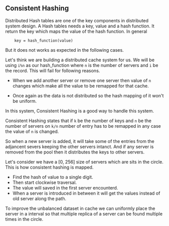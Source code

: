 ## Consistent Hashing

Distributed Hash tables are one of the key components in distributed system design. A Hash tables needs a key, value and a hash function. It return the key which maps the value of the hash function. In general
```
    key = hash_function(value)
```

But it does not works as expected in the following cases. 

Let's think we are building a distributed cache system for us. We will be using `i%n` as our hash_function where `n` is the number of servers and `i` be the record. This will fail for following reasons.

* When we add another server or remove one server then value of `n` changes which make all the value to be remapped for that cache.

* Once again as the data is not distributed so the hash mapping of it won't be uniform.


In this system, Consistent Hashing is a good way to handle this system.


Consistent Hashing states that if `k` be the number of keys and `n` be the number of servers on `k/n` number of entry has to be remapped in any case the value of `n` is changed.

So when a new server is added, it will take some of the entries from the adjancent severs keeping the other servers intanct. And if any server is removed from the pool then it distributes the keys to other servers.

Let's consider we have a [0, 256] size of servers which are sits in the circle. This is how consistent hashing is mapped.

* Find the hash of value to a single digit. 
* Then start clockwise traversal.
* The value will saved in the first server encounterd.
* When a server is introduced in between it will get the values instead of old server along the path.


To improve the unbalanced dataset in cache we can uniformly place the server in a interval so that multiple replica of a server can be found multiple times in the circle.